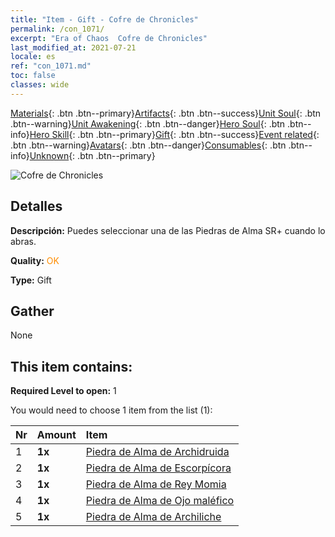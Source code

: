 ```yaml
---
title: "Item - Gift - Cofre de Chronicles"
permalink: /con_1071/
excerpt: "Era of Chaos  Cofre de Chronicles"
last_modified_at: 2021-07-21
locale: es
ref: "con_1071.md"
toc: false
classes: wide
---
```

 [Materials](/ItemsES/){: .btn .btn--primary}[Artifacts](/ItemsES/Artifacts/){: .btn .btn--success}[Unit Soul](/ItemsES/UnitSoul/){: .btn .btn--warning}[Unit Awakening](/ItemsES/UnitAwakening/){: .btn .btn--danger}[Hero Soul](/ItemsES/HeroSoul/){: .btn .btn--info}[Hero Skill](/ItemsES/HeroSkill/){: .btn .btn--primary}[Gift](/ItemsES/Gift/){: .btn .btn--success}[Event related](/ItemsES/Events/){: .btn .btn--warning}[Avatars](/ItemsES/Avatars/){: .btn .btn--danger}[Consumables](/ItemsES/Consumables/){: .btn .btn--info}[Unknown](/ItemsES/Unknown/){: .btn .btn--primary}

 ![Cofre de Chronicles](/images/t/i_907245.png)

## Detalles
 **Descripción:** Puedes seleccionar una de las Piedras de Alma SR+ cuando lo abras.

 **Quality:** <span style="color: #FF8C00">OK</span>

 **Type:** Gift

## Gather

  None

## This item contains:

 **Required Level to open:** 1

 You would need to choose 1 item from the list (1):

  | Nr | Amount |     Item    |
  |:---|:-------|:------------|
  | 1 |  **1x** | [Piedra de Alma de Archidruida](/ItemsES/unt_296/) |  | 
  | 2 |  **1x** | [Piedra de Alma de Escorpícora](/ItemsES/unt_333/) |  | 
  | 3 |  **1x** | [Piedra de Alma de Rey Momia](/ItemsES/unt_304/) |  | 
  | 4 |  **1x** | [Piedra de Alma de Ojo maléfico](/ItemsES/unt_330/) |  | 
  | 5 |  **1x** | [Piedra de Alma de Archiliche](/ItemsES/unt_301/) |  | 
